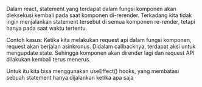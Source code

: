 Dalam react, statement yang terdapat dalam fungsi komponen akan dieksekusi kembali pada saat komponen di-rerender. Terkadang kita tidak ingin menjalankan statement tersebut di semua komponen re-render, tetapi hanya pada saat waktu tertentu.

Contoh kasus:
Ketika kita melakukan request api dalam fungsi komponen, request akan berjalan asinkronus. Didalam callbacknya, terdapat aksi untuk mengupdate state. Sehingga komponen akan dirender lagi dan request API dilakukan kembali terus menerus.

Untuk itu kita bisa menggunakan useEffect() hooks, yang membatasi sebuah statement hanya dijalankan ketika apa saja
